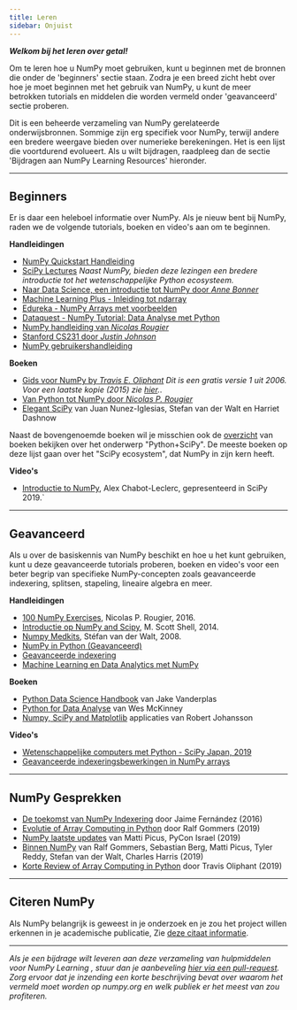 ```yaml
---
title: Leren
sidebar: Onjuist
---
```


***Welkom bij het leren over getal!***

Om te leren hoe u NumPy moet gebruiken, kunt u beginnen met de bronnen die onder de 'beginners' sectie staan. Zodra je een breed zicht hebt over hoe je moet beginnen met het gebruik van NumPy, u kunt de meer betrokken tutorials en middelen die worden vermeld onder 'geavanceerd' sectie proberen.

Dit is een beheerde verzameling van NumPy gerelateerde onderwijsbronnen. Sommige zijn erg specifiek voor NumPy, terwijl andere een bredere weergave bieden over numerieke berekeningen. Het is een lijst die voortdurend evolueert. Als u wilt bijdragen, raadpleeg dan de sectie 'Bijdragen aan NumPy Learning Resources' hieronder.
***

## Beginners

Er is daar een heleboel informatie over NumPy. Als je nieuw bent bij NumPy, raden we de volgende tutorials, boeken en video's aan om te beginnen.

<i class="fad fa-chalkboard"></i> **Handleidingen**

* [NumPy Quickstart Handleiding](https://numpy.org/devdocs/user/quickstart.html)
* [SciPy Lectures](https://www.scipy-lectures.org/) *Naast NumPy, bieden deze lezingen een bredere introductie tot het wetenschappelijke Python ecosysteem.*
* [Naar Data Science, een introductie tot NumPy door *Anne Bonner*](https://towardsdatascience.com/the-ultimate-beginners-guide-to-numpy-f5a2f99aef54)
* [Machine Learning Plus - Inleiding tot ndarray](https://www.machinelearningplus.com/python/numpy-tutorial-part1-array-python-examples/)
* [Edureka - NumPy Arrays met voorbeelden ](https://www.edureka.co/blog/python-numpy-tutorial/)
* [Dataquest - NumPy Tutorial: Data Analyse met Python](https://www.dataquest.io/blog/numpy-tutorial-python/)
* [NumPy handleiding van *Nicolas Rougier*](https://github.com/rougier/numpy-tutorial)
* [Stanford CS231 door *Justin Johnson*](http://cs231n.github.io/python-numpy-tutorial/)
* [NumPy gebruikershandleiding](https://numpy.org/devdocs/user/index.html)

<i class="fas fa-books"></i> **Boeken**

* [Gids voor NumPy by *Travis E. Oliphant*](http://web.mit.edu/dvp/Public/numpybook.pdf) *Dit is een gratis versie 1 uit 2006. Voor een laatste kopie (2015) zie [hier](https://www.barnesandnoble.com/w/guide-to-numpy-travis-e-oliphant-phd/1122853007).*.
* [Van Python tot NumPy door *Nicolas P. Rougier*](https://www.labri.fr/perso/nrougier/from-python-to-numpy/)
* [Elegant SciPy](https://www.amazon.com/Elegant-SciPy-Art-Scientific-Python/dp/1491922877) van Juan Nunez-Iglesias, Stefan van der Walt en Harriet Dashnow

Naast de bovengenoemde boeken wil je misschien ook de [overzicht](https://www.goodreads.com/shelf/show/python-scipy) van boeken bekijken over het onderwerp "Python+SciPy". De meeste boeken op deze lijst gaan over het "SciPy ecosystem", dat NumPy in zijn kern heeft.

<i class="far fa-file-video"></i> **Video's**

* [Introductie to NumPy](http://youtu.be/ZB7BZMhfPgk), Alex Chabot-Leclerc, gepresenteerd in SciPy 2019.`

***

## Geavanceerd

Als u over de basiskennis van NumPy beschikt en hoe u het kunt gebruiken, kunt u deze geavanceerde tutorials proberen, boeken en video's voor een beter begrip van specifieke NumPy-concepten zoals geavanceerde indexering, splitsen, stapeling, lineaire algebra en meer.

<i class="fad fa-chalkboard"></i> **Handleidingen**

* [100 NumPy Exercises](http://www.labri.fr/perso/nrougier/teaching/numpy.100/index.html), Nicolas P. Rougier, 2016.
* [Introductie op NumPy and Scipy](https://engineering.ucsb.edu/~shell/che210d/numpy.pdf), M. Scott Shell, 2014.
* [Numpy Medkits](http://mentat.za.net/numpy/numpy_advanced_slides/), Stéfan van der Walt, 2008.
* [NumPy in Python (Geavanceerd)](https://www.geeksforgeeks.org/numpy-python-set-2-advanced/)
* [Geavanceerde indexering](https://www.tutorialspoint.com/numpy/numpy_advanced_indexing.htm)
* [Machine Learning en Data Analytics met NumPy](https://www.machinelearningplus.com/python/numpy-tutorial-python-part2/)

<i class="fas fa-books"></i> **Boeken**

* [Python Data Science Handbook](https://www.amazon.com/Python-Data-Science-Handbook-Essential/dp/1491912057) van Jake Vanderplas
* [Python for Data Analyse](https://www.amazon.com/Python-Data-Analysis-Wrangling-IPython/dp/1491957662) van Wes McKinney
* [Numpy, SciPy and Matplotlib](https://www.amazon.com/Numerical-Python-Scientific-Applications-Matplotlib/dp/1484242459) applicaties van Robert Johansson

<i class="far fa-file-video"></i> **Video's**

* [Wetenschappelijke computers met Python - SciPy Japan, 2019](https://www.youtube.com/watch?v=cYugp9IN1-Q)
* [Geavanceerde indexeringsbewerkingen in NumPy arrays](https://www.youtube.com/watch?v=2WTDrSkQBng)

***

## NumPy Gesprekken

* [De toekomst van NumPy Indexering](https://www.youtube.com/watch?v=o0EacbIbf58) door Jaime Fernández (2016)
* [Evolutie of Array Computing in Python](https://www.youtube.com/watch?v=HVLPJnvInzM&t=10s) door Ralf Gommers (2019)
* [NumPy laatste updates](https://www.youtube.com/watch?v=YFLVQFjRmPY) van Matti Picus, PyCon Israel (2019)
* [Binnen NumPy](https://www.youtube.com/watch?v=dBTJD_FDVjU) van Ralf Gommers, Sebastian Berg, Matti Picus, Tyler Reddy, Stefan van der Walt, Charles Harris (2019)
* [Korte Review of Array Computing in Python](https://www.youtube.com/watch?v=f176j2g2eNc) door Travis Oliphant (2019)

***

## Citeren NumPy

Als NumPy belangrijk is geweest in je onderzoek en je zou het project willen erkennen in je academische publicatie, Zie [deze citaat informatie](/citing-numpy).

***

_Als je een bijdrage wilt leveren aan deze verzameling van hulpmiddelen voor NumPy Learning , stuur dan je aanbeveling [hier via een pull-request](https://github.com/numpy/numpy.org/blob/master/content/en/learn.md). Zorg ervoor dat je inzending een korte beschrijving bevat over waarom het vermeld moet worden op numpy.org en welk publiek er het meest van zou profiteren._
